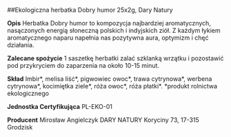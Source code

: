 ##Ekologiczna herbatka Dobry humor 25x2g, Dary Natury

**Opis** Herbatka Dobry humor to kompozycja najbardziej aromatycznych, nasączonych energią słoneczną polskich i indyjskich ziół. Z każdym łykiem aromatycznego naparu napełnia nas pozytywna aura, optymizm i chęć działania.

**Zalecane spożycie** 1 saszetkę herbatki zalać szklanką wrzątku i pozostawić pod przykryciem do zaparzenia na około 10-15 minut. 

**Skład** Imbir\*, melisa liść\*, pigwowiec owoc\*, trawa cytrynowa\*, werbena cytrynowa\*, kocimiętka ziele\*, róża owoc\*, róża płatki\*.
\*produkt rolnictwa ekologicznego

**Jednostka Certyfikująca** PL-EKO-01

**Producent** Mirosław Angielczyk DARY NATURY
Koryciny 73, 17-315 Grodzisk